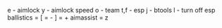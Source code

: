 e - aimlock
y - aimlock speed
o - team 
t,f - esp
j - btools
l - turn off esp
ballistics = [ = - ] = +
aimassist = z

